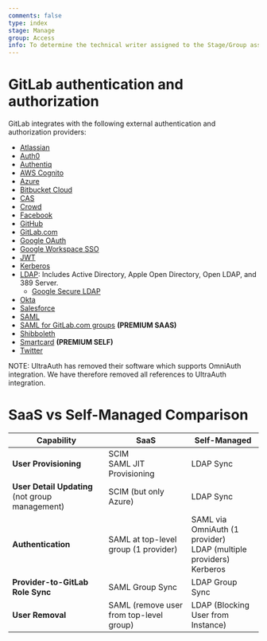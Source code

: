 ```yaml
---
comments: false
type: index
stage: Manage
group: Access
info: To determine the technical writer assigned to the Stage/Group associated with this page, see https://about.gitlab.com/handbook/engineering/ux/technical-writing/#assignments
---
```


# GitLab authentication and authorization

GitLab integrates with the following external authentication and authorization
providers:

- [Atlassian](atlassian.md)
- [Auth0](../../integration/auth0.md)
- [Authentiq](authentiq.md)
- [AWS Cognito](cognito.md)
- [Azure](../../integration/azure.md)
- [Bitbucket Cloud](../../integration/bitbucket.md)
- [CAS](../../integration/cas.md)
- [Crowd](crowd.md)
- [Facebook](../../integration/facebook.md)
- [GitHub](../../integration/github.md)
- [GitLab.com](../../integration/gitlab.md)
- [Google OAuth](../../integration/google.md)
- [Google Workspace SSO](../../integration/google_workspace_saml.md)
- [JWT](jwt.md)
- [Kerberos](../../integration/kerberos.md)
- [LDAP](ldap/index.md): Includes Active Directory, Apple Open Directory, Open LDAP,
  and 389 Server.
  - [Google Secure LDAP](ldap/google_secure_ldap.md)
- [Okta](okta.md)
- [Salesforce](../../integration/salesforce.md)
- [SAML](../../integration/saml.md)
- [SAML for GitLab.com groups](../../user/group/saml_sso/index.md) **(PREMIUM SAAS)**
- [Shibboleth](../../integration/shibboleth.md)
- [Smartcard](smartcard.md) **(PREMIUM SELF)**
- [Twitter](../../integration/twitter.md)

NOTE:
UltraAuth has removed their software which supports OmniAuth integration. We have therefore removed all references to UltraAuth integration.

# SaaS vs Self-Managed Comparison

| Capability                                      | SaaS                                    | Self-Managed                                                            |
|-------------------------------------------------|-----------------------------------------|-------------------------------------------------------------------------|
| **User Provisioning**                           | SCIM<br> SAML JIT Provisioning                | LDAP Sync                                                               |
| **User Detail Updating** (not group management) | SCIM (but only Azure)                   | LDAP Sync                                                               |
| **Authentication**                              | SAML at top-level group (1 provider)    | SAML via OmniAuth (1 provider)<br>LDAP (multiple providers)<br>Kerberos |
| **Provider-to-GitLab Role Sync**                | SAML Group Sync                         | LDAP Group Sync                                                         |
| **User Removal**                                | SAML (remove user from top-level group) | LDAP (Blocking User from Instance)                                      |
